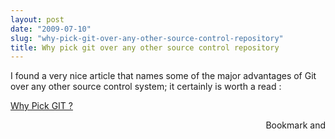 ```yaml
---
layout: post
date: "2009-07-10"
slug: "why-pick-git-over-any-other-source-control-repository"
title: Why pick git over any other source control repository
---
```


<p>I found a very nice article that names some of the major advantages of Git over any other source control system; it certainly is worth a read :</p>
<p><a href="http://www.jukie.net/%7Ebart/blog/why-pick-git" target="_blank"> Why Pick GIT ?</a></p><div style="text-align:right"><a class="addthis_button" href="http://www.addthis.com/bookmark.php?v=250&amp;pub=xa-4aec37702e3161d4"><img src="http://s7.addthis.com/static/btn/v2/lg-share-en.gif" width="125" height="16" alt="Bookmark and Share" style="border:0"/></a><script type="text/javascript" src="http://s7.addthis.com/js/250/addthis_widget.js#pub=xa-4aec37702e3161d4"></script></div>
